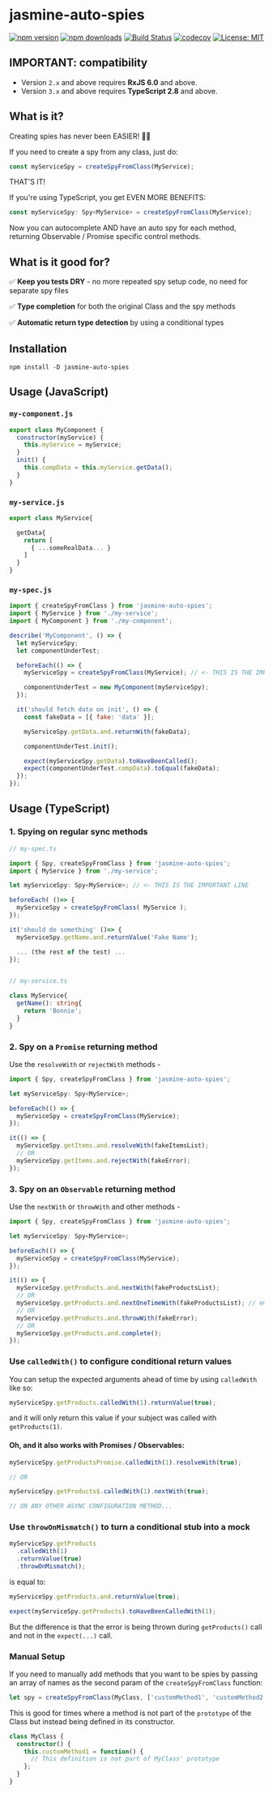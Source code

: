 # jasmine-auto-spies

[![npm version](https://img.shields.io/npm/v/jasmine-auto-spies.svg?style=flat-square)](https://www.npmjs.org/package/jasmine-auto-spies)
[![npm downloads](https://img.shields.io/npm/dm/jasmine-auto-spies.svg?style=flat-square)](http://npm-stat.com/charts.html?package=jasmine-auto-spies&from=2017-07-26)
[![Build Status](https://travis-ci.org/hirezio/jasmine-auto-spies.svg?branch=master)](https://travis-ci.org/hirezio/jasmine-auto-spies)
[![codecov](https://img.shields.io/codecov/c/github/hirezio/jasmine-auto-spies.svg)](https://codecov.io/gh/hirezio/jasmine-auto-spies)
[![License: MIT](https://img.shields.io/badge/License-MIT-green.svg)](https://opensource.org/licenses/MIT)

## IMPORTANT: compatibility

- Version `2.x` and above requires **RxJS 6.0** and above.
- Version `3.x` and above requires **TypeScript 2.8** and above.

## What is it?

Creating spies has never been EASIER! 💪👏

If you need to create a spy from any class, just do:

```js
const myServiceSpy = createSpyFromClass(MyService);
```

THAT'S IT!

If you're using TypeScript, you get EVEN MORE BENEFITS:

```ts
const myServiceSpy: Spy<MyService> = createSpyFromClass(MyService);
```

Now you can autocomplete AND have an auto spy for each method, returning Observable / Promise specific control methods.

## What is it good for?

✅ **Keep you tests DRY** - no more repeated spy setup code, no need for separate spy files

✅ **Type completion** for both the original Class and the spy methods

✅ **Automatic return type detection** by using a conditional types

## Installation

`npm install -D jasmine-auto-spies`

## Usage (JavaScript)

### `my-component.js`

```js
export class MyComponent {
  constructor(myService) {
    this.myService = myService;
  }
  init() {
    this.compData = this.myService.getData();
  }
}
```

### `my-service.js`

```js
export class MyService{

  getData{
    return [
      { ...someRealData... }
    ]
  }
}
```

### `my-spec.js`

```js
import { createSpyFromClass } from 'jasmine-auto-spies';
import { MyService } from './my-service';
import { MyComponent } from './my-component';

describe('MyComponent', () => {
  let myServiceSpy;
  let componentUnderTest;

  beforeEach(() => {
    myServiceSpy = createSpyFromClass(MyService); // <- THIS IS THE IMPORTANT LINE

    componentUnderTest = new MyComponent(myServiceSpy);
  });

  it('should fetch data on init', () => {
    const fakeData = [{ fake: 'data' }];

    myServiceSpy.getData.and.returnWith(fakeData);

    componentUnderTest.init();

    expect(myServiceSpy.getData).toHaveBeenCalled();
    expect(componentUnderTest.compData).toEqual(fakeData);
  });
});
```

## Usage (TypeScript)

### 1. Spying on regular sync methods

```ts
// my-spec.ts

import { Spy, createSpyFromClass } from 'jasmine-auto-spies';
import { MyService } from './my-service';

let myServiceSpy: Spy<MyService>; // <- THIS IS THE IMPORTANT LINE

beforeEach( ()=> {
  myServiceSpy = createSpyFromClass( MyService );
});

it('should do something' ()=> {
  myServiceSpy.getName.and.returnValue('Fake Name');

  ... (the rest of the test) ...
});


// my-service.ts

class MyService{
  getName(): string{
    return 'Bonnie';
  }
}
```

### 2. Spy on a `Promise` returning method

Use the `resolveWith` or `rejectWith` methods -

```ts
import { Spy, createSpyFromClass } from 'jasmine-auto-spies';

let myServiceSpy: Spy<MyService>;

beforeEach(() => {
  myServiceSpy = createSpyFromClass(MyService);
});

it(() => {
  myServiceSpy.getItems.and.resolveWith(fakeItemsList);
  // OR
  myServiceSpy.getItems.and.rejectWith(fakeError);
});
```

### 3. Spy on an `Observable` returning method

Use the `nextWith` or `throwWith` and other methods -

```ts
import { Spy, createSpyFromClass } from 'jasmine-auto-spies';

let myServiceSpy: Spy<MyService>;

beforeEach(() => {
  myServiceSpy = createSpyFromClass(MyService);
});

it(() => {
  myServiceSpy.getProducts.and.nextWith(fakeProductsList);
  // OR
  myServiceSpy.getProducts.and.nextOneTimeWith(fakeProductsList); // emits one value and completes
  // OR
  myServiceSpy.getProducts.and.throwWith(fakeError);
  // OR
  myServiceSpy.getProducts.and.complete();
});
```

### Use `calledWith()` to configure conditional return values

You can setup the expected arguments ahead of time
by using `calledWith` like so:

```ts
myServiceSpy.getProducts.calledWith(1).returnValue(true);
```

and it will only return this value if your subject was called with `getProducts(1)`.

#### Oh, and it also works with Promises / Observables:

```ts
myServiceSpy.getProductsPromise.calledWith(1).resolveWith(true);

// OR

myServiceSpy.getProducts$.calledWith(1).nextWith(true);

// OR ANY OTHER ASYNC CONFIGURATION METHOD...
```

### Use `throwOnMismatch()` to turn a conditional stub into a mock

```ts
myServiceSpy.getProducts
  .calledWith(1)
  .returnValue(true)
  .throwOnMismatch();
```

is equal to:

```ts
myServiceSpy.getProducts.and.returnValue(true);

expect(myServiceSpy.getProducts).toHaveBeenCalledWith(1);
```

But the difference is that the error is being thrown during `getProducts()` call and not in the `expect(...)` call.

### Manual Setup

If you need to manually add methods that you want to be spies by passing an array of names as the second param of the `createSpyFromClass` function:

```ts
let spy = createSpyFromClass(MyClass, ['customMethod1', 'customMethod2']);
```

This is good for times where a method is not part of the `prototype` of the Class but instead being defined in its constructor.

```ts
class MyClass {
  constructor() {
    this.customMethod1 = function() {
      // This definition is not part of MyClass' prototype
    };
  }
}
```
